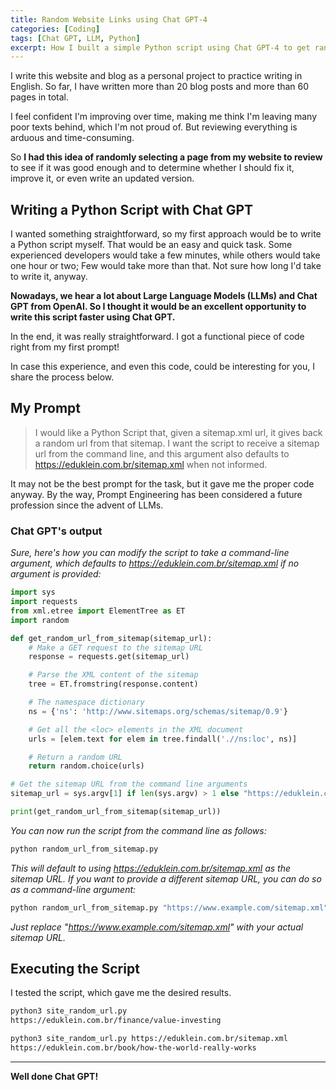 ```yaml
---
title: Random Website Links using Chat GPT-4
categories: [Coding]
tags: [Chat GPT, LLM, Python]
excerpt: How I built a simple Python script using Chat GPT-4 to get random pages of my website.
---
```


I write this website and blog as a personal project to practice writing in English. So far, I have written more than 20 blog posts and more than 60 pages in total.

I feel confident I'm improving over time, making me think I'm leaving many poor texts behind, which I'm not proud of. But reviewing everything is arduous and time-consuming.

So **I had this idea of randomly selecting a page from my website to review** to see if it was good enough and to determine whether I should fix it, improve it, or even write an updated version.

## Writing a Python Script with Chat GPT

I wanted something straightforward, so my first approach would be to write a Python script myself. That would be an easy and quick task. Some experienced developers would take a few minutes, while others would take one hour or two; Few would take more than that. Not sure how long I'd take to write it, anyway.

**Nowadays, we hear a lot about Large Language Models (LLMs) and Chat GPT from OpenAI. So I thought it would be an excellent opportunity to write this script faster using Chat GPT.**

In the end, it was really straightforward. I got a functional piece of code right from my first prompt!

In case this experience, and even this code, could be interesting for you, I share the process below.

## My Prompt

> I would like a Python Script that, given a sitemap.xml url, it gives back a random url from that sitemap. I want the script to receive a sitemap url from the command line, and this argument also defaults to https://eduklein.com.br/sitemap.xml when not informed.

It may not be the best prompt for the task, but it gave me the proper code anyway. By the way, Prompt Engineering has been considered a future profession since the advent of LLMs.

### Chat GPT's output

*Sure, here's how you can modify the script to take a command-line argument, which defaults to https://eduklein.com.br/sitemap.xml if no argument is provided:*

~~~ python
import sys
import requests
from xml.etree import ElementTree as ET
import random

def get_random_url_from_sitemap(sitemap_url):
    # Make a GET request to the sitemap URL
    response = requests.get(sitemap_url)

    # Parse the XML content of the sitemap
    tree = ET.fromstring(response.content)

    # The namespace dictionary
    ns = {'ns': 'http://www.sitemaps.org/schemas/sitemap/0.9'}

    # Get all the <loc> elements in the XML document
    urls = [elem.text for elem in tree.findall('.//ns:loc', ns)]

    # Return a random URL
    return random.choice(urls)

# Get the sitemap URL from the command line arguments
sitemap_url = sys.argv[1] if len(sys.argv) > 1 else "https://eduklein.com.br/sitemap.xml"

print(get_random_url_from_sitemap(sitemap_url))
~~~

*You can now run the script from the command line as follows:*

~~~ bash
python random_url_from_sitemap.py
~~~

*This will default to using https://eduklein.com.br/sitemap.xml as the sitemap URL. If you want to provide a different sitemap URL, you can do so as a command-line argument:*

~~~ bash
python random_url_from_sitemap.py "https://www.example.com/sitemap.xml"
~~~

*Just replace "https://www.example.com/sitemap.xml" with your actual sitemap URL.*

## Executing the Script

I tested the script, which gave me the desired results.

~~~ bash
python3 site_random_url.py
https://eduklein.com.br/finance/value-investing
~~~

~~~ bash
python3 site_random_url.py https://eduklein.com.br/sitemap.xml
https://eduklein.com.br/book/how-the-world-really-works
~~~

---

**Well done Chat GPT!**